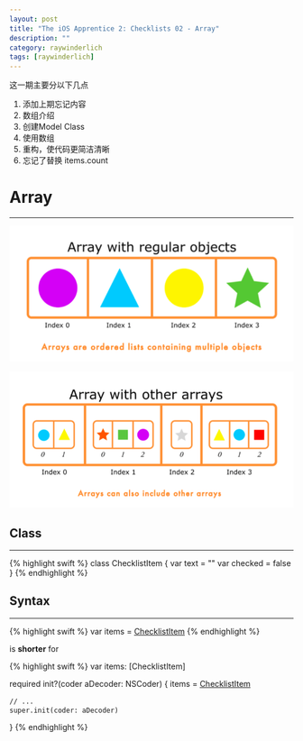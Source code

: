 ```yaml
---
layout: post
title: "The iOS Apprentice 2: Checklists 02 - Array"
description: ""
category: raywinderlich
tags: [raywinderlich]
---
```



这一期主要分以下几点 

1. 添加上期忘记内容 
1. 数组介绍 
1. 创建Model Class 
1. 使用数组 
1. 重构，使代码更简洁清晰 
1. 忘记了替换 items.count

# Array
---

![2-1](/assets/images/The_iOS_Apprentice/Checklists/2-1.png)

![2-2](/assets/images/The_iOS_Apprentice/Checklists/2-2.png)

## Class
---

{% highlight swift %}
class ChecklistItem {
    var text = ""
    var checked = false
}
{% endhighlight %}

## Syntax
---

{% highlight swift %}
var items = [ChecklistItem]()
{% endhighlight %}

is **shorter** for

{% highlight swift %}
var items: [ChecklistItem]

required init?(coder aDecoder: NSCoder) {
    items = [ChecklistItem]()

    // ...
    super.init(coder: aDecoder)
}
{% endhighlight %}

## 


